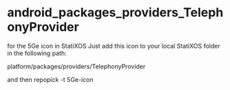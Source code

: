 # android_packages_providers_TelephonyProvider
for the 5Ge icon in StatiXOS
Just add this icon to your local StatiXOS folder in the following path:

platform/packages/providers/TelephonyProvider

and then repopick -t 5Ge-icon

